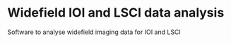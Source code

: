 # Widefield IOI and LSCI data analysis
 Software to analyse widefield imaging data for IOI and LSCI 
